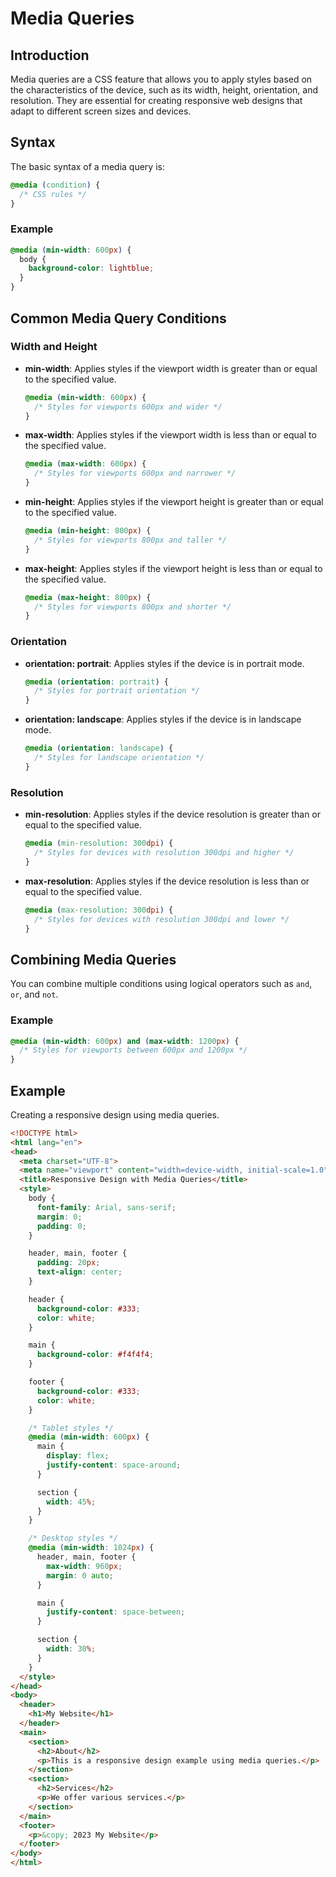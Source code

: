 # Media Queries

## Introduction

Media queries are a CSS feature that allows you to apply styles based on the characteristics of the device, such as its width, height, orientation, and resolution. They are essential for creating responsive web designs that adapt to different screen sizes and devices.

## Syntax

The basic syntax of a media query is:

```css
@media (condition) {
  /* CSS rules */
}
```

### Example

```css
@media (min-width: 600px) {
  body {
    background-color: lightblue;
  }
}
```

## Common Media Query Conditions

### Width and Height

- **min-width**: Applies styles if the viewport width is greater than or equal to the specified value.
  ```css
  @media (min-width: 600px) {
    /* Styles for viewports 600px and wider */
  }
  ```

- **max-width**: Applies styles if the viewport width is less than or equal to the specified value.
  ```css
  @media (max-width: 600px) {
    /* Styles for viewports 600px and narrower */
  }
  ```

- **min-height**: Applies styles if the viewport height is greater than or equal to the specified value.
  ```css
  @media (min-height: 800px) {
    /* Styles for viewports 800px and taller */
  }
  ```

- **max-height**: Applies styles if the viewport height is less than or equal to the specified value.
  ```css
  @media (max-height: 800px) {
    /* Styles for viewports 800px and shorter */
  }
  ```

### Orientation

- **orientation: portrait**: Applies styles if the device is in portrait mode.
  ```css
  @media (orientation: portrait) {
    /* Styles for portrait orientation */
  }
  ```

- **orientation: landscape**: Applies styles if the device is in landscape mode.
  ```css
  @media (orientation: landscape) {
    /* Styles for landscape orientation */
  }
  ```

### Resolution

- **min-resolution**: Applies styles if the device resolution is greater than or equal to the specified value.
  ```css
  @media (min-resolution: 300dpi) {
    /* Styles for devices with resolution 300dpi and higher */
  }
  ```

- **max-resolution**: Applies styles if the device resolution is less than or equal to the specified value.
  ```css
  @media (max-resolution: 300dpi) {
    /* Styles for devices with resolution 300dpi and lower */
  }
  ```

## Combining Media Queries

You can combine multiple conditions using logical operators such as `and`, `or`, and `not`.

### Example

```css
@media (min-width: 600px) and (max-width: 1200px) {
  /* Styles for viewports between 600px and 1200px */
}
```

## Example

Creating a responsive design using media queries.

```html
<!DOCTYPE html>
<html lang="en">
<head>
  <meta charset="UTF-8">
  <meta name="viewport" content="width=device-width, initial-scale=1.0">
  <title>Responsive Design with Media Queries</title>
  <style>
    body {
      font-family: Arial, sans-serif;
      margin: 0;
      padding: 0;
    }

    header, main, footer {
      padding: 20px;
      text-align: center;
    }

    header {
      background-color: #333;
      color: white;
    }

    main {
      background-color: #f4f4f4;
    }

    footer {
      background-color: #333;
      color: white;
    }

    /* Tablet styles */
    @media (min-width: 600px) {
      main {
        display: flex;
        justify-content: space-around;
      }

      section {
        width: 45%;
      }
    }

    /* Desktop styles */
    @media (min-width: 1024px) {
      header, main, footer {
        max-width: 960px;
        margin: 0 auto;
      }

      main {
        justify-content: space-between;
      }

      section {
        width: 30%;
      }
    }
  </style>
</head>
<body>
  <header>
    <h1>My Website</h1>
  </header>
  <main>
    <section>
      <h2>About</h2>
      <p>This is a responsive design example using media queries.</p>
    </section>
    <section>
      <h2>Services</h2>
      <p>We offer various services.</p>
    </section>
  </main>
  <footer>
    <p>&copy; 2023 My Website</p>
  </footer>
</body>
</html>
